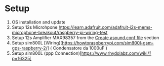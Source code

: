 # Setup

1. OS installation and update
2. Setup 12s Microhpone https://learn.adafruit.com/adafruit-i2s-mems-microphone-breakout/raspberry-pi-wiring-test
3. Setup 12s Amplifier MAX98357 from the [Create asound.conf file](https://learn.adafruit.com/adafruit-max98357-i2s-class-d-mono-amp/raspberry-pi-usage#create-asound-dot-conf-file-5-28) section
4. Setup sim800L [Wiring][https://howtoraspberrypi.com/sim800l-gsm-gps-raspberry-2/] ( Condensatore da 1000uF ) 
5. Setup sim800L (ppp Connection)[https://www.rhydolabz.com/wiki/?p=16325]
